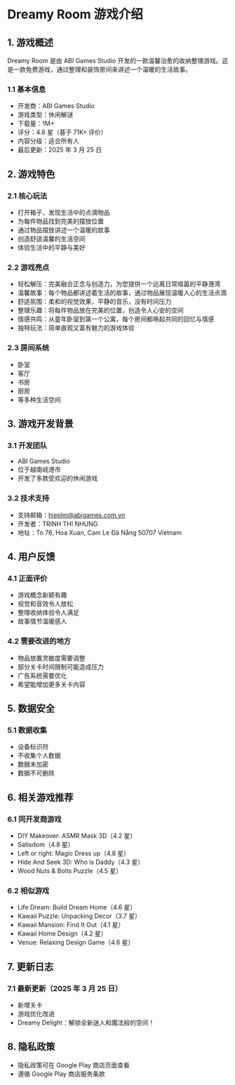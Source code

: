 # Dreamy Room 游戏介绍

## 1. 游戏概述

Dreamy Room 是由 ABI Games Studio 开发的一款温馨治愈的收纳整理游戏。这是一款免费游戏，通过整理和装饰房间来讲述一个温暖的生活故事。

### 1.1 基本信息

- 开发商：ABI Games Studio
- 游戏类型：休闲解谜
- 下载量：1M+
- 评分：4.8 星（基于 71K+ 评价）
- 内容分级：适合所有人
- 最后更新：2025 年 3 月 25 日

## 2. 游戏特色

### 2.1 核心玩法

- 打开箱子，发现生活中的点滴物品
- 为每件物品找到完美的摆放位置
- 通过物品摆放讲述一个温暖的故事
- 创造舒适温馨的生活空间
- 体验生活中的平静与美好

### 2.2 游戏亮点

- 轻松解压：完美融合正念与创造力，为您提供一个远离日常喧嚣的平静港湾
- 温馨故事：每个物品都讲述着生活的故事，通过物品展现温暖人心的生活点滴
- 舒适氛围：柔和的视觉效果，平静的音乐，没有时间压力
- 整理乐趣：将每件物品放在完美的位置，创造令人心安的空间
- 情感共鸣：从童年卧室到第一个公寓，每个房间都唤起共同的回忆与情感
- 独特玩法：简单直观又富有魅力的游戏体验

### 2.3 房间系统

- 卧室
- 客厅
- 书房
- 厨房
- 等多种生活空间

## 3. 游戏开发背景

### 3.1 开发团队

- ABI Games Studio
- 位于越南岘港市
- 开发了多款受欢迎的休闲游戏

### 3.2 技术支持

- 支持邮箱：hieplm@abigames.com.vn
- 开发者：TRINH THI NHUNG
- 地址：To 76, Hoa Xuan, Cam Le Đà Nẵng 50707 Vietnam

## 4. 用户反馈

### 4.1 正面评价

- 游戏概念新颖有趣
- 视觉和音效令人放松
- 整理收纳体验令人满足
- 故事情节温暖感人

### 4.2 需要改进的地方

- 物品放置灵敏度需要调整
- 部分关卡时间限制可能造成压力
- 广告系统需要优化
- 希望能增加更多关卡内容

## 5. 数据安全

### 5.1 数据收集

- 设备标识符
- 不收集个人数据
- 数据未加密
- 数据不可删除

## 6. 相关游戏推荐

### 6.1 同开发商游戏

- DIY Makeover: ASMR Mask 3D（4.2 星）
- Satisdom（4.8 星）
- Left or right: Magic Dress up（4.8 星）
- Hide And Seek 3D: Who is Daddy（4.3 星）
- Wood Nuts & Bolts Puzzle（4.5 星）

### 6.2 相似游戏

- Life Dream: Build Dream Home（4.6 星）
- Kawaii Puzzle: Unpacking Decor（3.7 星）
- Kawaii Mansion: Find It Out（4.1 星）
- Kawaii Home Design（4.2 星）
- Venue: Relaxing Design Game（4.6 星）

## 7. 更新日志

### 7.1 最新更新（2025 年 3 月 25 日）

- 新增关卡
- 游戏优化改进
- Dreamy Delight：解锁全新迷人和魔法般的空间！

## 8. 隐私政策

- 隐私政策可在 Google Play 商店页面查看
- 遵循 Google Play 商店服务条款

